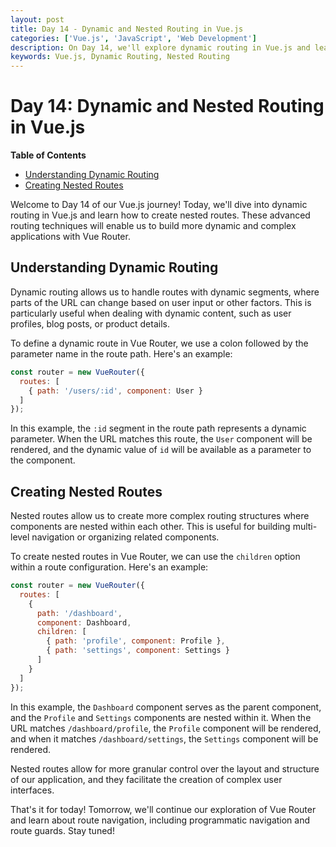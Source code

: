 ```yaml
---
layout: post
title: Day 14 - Dynamic and Nested Routing in Vue.js
categories: ['Vue.js', 'JavaScript', 'Web Development']
description: On Day 14, we'll explore dynamic routing in Vue.js and learn how to create nested routes for more complex applications.
keywords: Vue.js, Dynamic Routing, Nested Routing
---
```

# Day 14: Dynamic and Nested Routing in Vue.js

**Table of Contents**
- [Understanding Dynamic Routing](#understanding-dynamic-routing)
- [Creating Nested Routes](#creating-nested-routes)

Welcome to Day 14 of our Vue.js journey! Today, we'll dive into dynamic routing in Vue.js and learn how to create nested routes. These advanced routing techniques will enable us to build more dynamic and complex applications with Vue Router.

## Understanding Dynamic Routing

Dynamic routing allows us to handle routes with dynamic segments, where parts of the URL can change based on user input or other factors. This is particularly useful when dealing with dynamic content, such as user profiles, blog posts, or product details.

To define a dynamic route in Vue Router, we use a colon followed by the parameter name in the route path. Here's an example:

```javascript
const router = new VueRouter({
  routes: [
    { path: '/users/:id', component: User }
  ]
});
```

In this example, the `:id` segment in the route path represents a dynamic parameter. When the URL matches this route, the `User` component will be rendered, and the dynamic value of `id` will be available as a parameter to the component.

## Creating Nested Routes

Nested routes allow us to create more complex routing structures where components are nested within each other. This is useful for building multi-level navigation or organizing related components.

To create nested routes in Vue Router, we can use the `children` option within a route configuration. Here's an example:

```javascript
const router = new VueRouter({
  routes: [
    {
      path: '/dashboard',
      component: Dashboard,
      children: [
        { path: 'profile', component: Profile },
        { path: 'settings', component: Settings }
      ]
    }
  ]
});
```

In this example, the `Dashboard` component serves as the parent component, and the `Profile` and `Settings` components are nested within it. When the URL matches `/dashboard/profile`, the `Profile` component will be rendered, and when it matches `/dashboard/settings`, the `Settings` component will be rendered.

Nested routes allow for more granular control over the layout and structure of our application, and they facilitate the creation of complex user interfaces.

That's it for today! Tomorrow, we'll continue our exploration of Vue Router and learn about route navigation, including programmatic navigation and route guards. Stay tuned!
